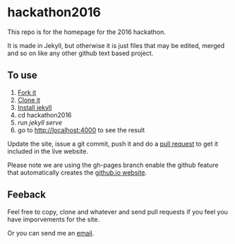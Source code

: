 hackathon2016
==============

This repo is for the homepage for the 2016 hackathon.

It is made in Jekyll, but otherwise it is just files that may be edited, merged and so on like any other github text based project.


To use
-----------

1. [Fork it](https://help.github.com/articles/fork-a-repo/)
2. [Clone it](https://git-scm.com/docs/git-clone)
3. [Install jekyll](https://jekyllrb.com/docs/installation/)
4. cd hackathon2016
5. run *jekyll serve*
6. go to [http://localhost:4000](http://localhost:4000) to see the result

Update the site, issue a git commit, push it and do a [pull request](https://help.github.com/articles/using-pull-requests/) to get it included in the live website.

Please note we are using the gh-pages branch enable the github feature that automatically creates the [github.io website](http://moozer.github.io/hackerthon2016).

Feeback
----------

Feel free to copy, clone and whatever and send pull requests if you feel you have imporvements for the site.

Or you can send me an [email](mailto:bigmoozer@gmail.com).
